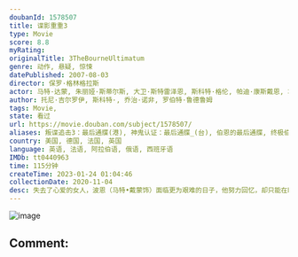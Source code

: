 ```yaml
---
doubanId: 1578507
title: 谍影重重3
type: Movie
score: 8.8
myRating: 
originalTitle: 3TheBourneUltimatum
genre: 动作, 悬疑, 惊悚
datePublished: 2007-08-03
director: 保罗·格林格拉斯
actor: 马特·达蒙, 朱丽娅·斯蒂尔斯, 大卫·斯特雷泽恩, 斯科特·格伦, 帕迪·康斯戴恩, 埃德加·拉米雷兹, 阿尔伯特·芬尼, 琼·艾伦, 克里·约翰逊, 丹尼尔·布鲁赫, 乔伊·安沙, 科林·斯廷顿, 丹·弗雷登堡, 凯·马丁, 迈克尔·怀德曼, 马克·莫特拉姆, 杰弗里·李·吉布森, 布莱恩·考克斯, 斯科特·阿金斯, 露西·莱曼, 汤姆·加洛普, 马克·巴泽利, 查尔斯·维恩, 布兰科·托莫维奇, 特雷弗·圣约翰, 弗朗卡·波滕特, 劳伦斯·波萨
author: 托尼·吉尔罗伊, 斯科特·, 乔治·诺非, 罗伯特·鲁德鲁姆
tags: Movie, 
state: 看过
url: https://movie.douban.com/subject/1578507/
aliases: 叛谍追击3：最后通牒(港), 神鬼认证：最后通牒_(台), 伯恩的最后通牒, 终极伯恩
country: 美国, 德国, 法国, 英国
language: 英语, 法语, 阿拉伯语, 俄语, 西班牙语
IMDb: tt0440963
time: 115分钟
createTime: 2023-01-24 01:04:46
collectionDate: 2020-11-04
desc: 失去了心爱的女人，波恩（马特•戴蒙饰）面临更为艰难的日子，他努力回忆，却只能在睡梦中被脑海里一知半解的闪回所惊醒，依然无法记起自己的身份。但是波恩注定不是平凡人，不等他冷静下来好好“寻找回”自己真...
---
```


![image](p792223507.jpg)

Comment: 
---

